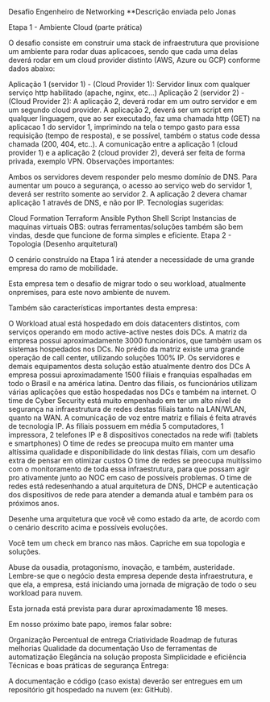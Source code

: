 Desafio Engenheiro de Networking
**Descrição enviada pelo Jonas

Etapa 1 - Ambiente Cloud (parte prática)

O desafio consiste em construir uma stack de infraestrutura que provisione um ambiente para rodar duas aplicacoes, sendo que cada uma delas deverá rodar em um cloud provider distinto (AWS, Azure ou GCP) conforme dados abaixo:

Aplicação 1 (servidor 1) - (Cloud Provider 1): Servidor linux com qualquer serviço http habilitado (apache, nginx, etc...)
Aplicação 2 (servidor 2) - (Cloud Provider 2): A aplicação 2, deverá rodar em um outro servidor e em um segundo cloud provider. A aplicação 2, deverá ser um script em qualquer linguagem, que ao ser executado, faz uma chamada http (GET) na aplicacao 1 do servidor 1, imprimindo na tela o tempo gasto para essa requisição (tempo de resposta), e se possível, também o status code dessa chamada (200, 404, etc..).
A comunicação entre a aplicação 1 (cloud provider 1) e a aplicação 2 (cloud provider 2), deverá ser feita de forma privada, exemplo VPN.
Observações importantes:

Ambos os servidores devem responder pelo mesmo domínio de DNS.
Para aumentar um pouco a segurança, o acesso ao serviço web do servidor 1, deverá ser restrito somente ao servidor 2.
A aplicação 2 devera chamar aplicação 1 através de DNS, e não por IP.
Tecnologias sugeridas:

Cloud Formation
Terraform
Ansible
Python
Shell Script
Instancias de maquinas virtuais OBS: outras ferramentas/soluções também são bem vindas, desde que funcione de forma simples e eficiente.
Etapa 2 - Topologia (Desenho arquitetural)

O cenário construído na Etapa 1 irá atender a necessidade de uma grande empresa do ramo de mobilidade. 

Esta empresa tem o desafio de migrar todo o seu workload, atualmente onpremises, para este novo ambiente de nuvem. 

Também são características importantes desta empresa:

O Workload atual está hospedado em dois datacenters distintos, com serviços operando em modo active-active nestes dois DCs.
A matriz da empresa possui aproximadamente 3000 funcionários, que também usam os sistemas hospedados nos DCs.
No prédio da matriz existe uma grande operação de call center, utilizando soluções 100% IP. Os servidores e demais equipamentos desta solução estão atualmente dentro dos DCs
A empresa possui aproximadamente 1500 filiais e franquias espalhadas em todo o Brasil e na américa latina.
Dentro das filiais, os funcionários utilizam várias aplicações que estão hospedadas nos DCs e também na internet.
O time de Cyber Security está muito empenhado em ter um alto nível de segurança na infraestrutura de redes destas filiais tanto na LAN/WLAN, quanto na WAN.
A comunicação de voz entre matriz e filiais é feita através de tecnologia IP.
As filiais possuem em média 5 computadores, 1 impressora, 2 telefones IP e 8 dispositivos conectados na rede wifi (tablets e smartphones)
O time de redes se preocupa muito em manter uma altíssima qualidade e disponibilidade do link destas filiais, com um desafio extra de pensar em otimizar custos
O time de redes se preocupa muitíssimo com o monitoramento de toda essa infraestrutura, para que possam agir pro ativamente junto ao NOC em caso de possíveis problemas.
O time de redes está redesenhando a atual arquitetura de DNS, DHCP e autenticação dos dispositivos de rede para atender a demanda atual e também para os próximos anos.
 

Desenhe uma arquitetura que você vê como estado da arte, de acordo com o cenário descrito acima e possíveis evoluções. 

Você tem um check em branco nas mãos. Capriche em sua topologia e soluções. 

Abuse da ousadia, protagonismo, inovação, e também, austeridade. Lembre-se que o negócio desta empresa depende desta infraestrutura, e que ela, a empresa, está iniciando uma jornada de migração de todo o seu workload para nuvem. 

Esta jornada está prevista para durar aproximadamente 18 meses.

 

Em nosso próximo bate papo, iremos falar sobre:

Organização
Percentual de entrega
Criatividade
Roadmap de futuras melhorias
Qualidade da documentação
Uso de ferramentas de automatização
Elegância na solução proposta
Simplicidade e eficiência
Técnicas e boas práticas de segurança
Entrega:

A documentação e código (caso exista) deverão ser entregues em um repositório git hospedado na nuvem (ex: GitHub).
